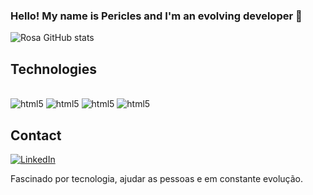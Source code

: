 
### Hello! My name is Pericles and I'm an evolving developer 🤙

![Rosa GitHub stats](https://github-readme-stats.vercel.app/api?username=periclesrosa&show_icons=true&theme=radical)

## Technologies

<div style="display: inline_block"><br/>
    <img aling="center" src="https://img.shields.io/badge/HTML5-E34F26?style=for-the-badge&logo=html5&logoColor=white" alt="html5"/>
    <img aling="center" src="https://img.shields.io/badge/CSS3-1572B6?style=for-the-badge&logo=css3&logoColor=white" alt="html5"/>
    <img aling="center" src="https://img.shields.io/badge/JavaScript-F7DF1E?style=for-the-badge&logo=javascript&logoColor=black" alt="html5"/>
    <img aling="center" src="https://img.shields.io/badge/React-20232A?style=for-the-badge&logo=react&logoColor=61DAFB" alt="html5"/>
</div>

## Contact

[![LinkedIn](https://img.shields.io/badge/LinkedIn-0077B5?style=for-the-badge&logo=linkedin&logoColor=white)](https://www.linkedin.com/in/pericles-rosa-9816a81b8/)
<br/>

Fascinado por tecnologia, ajudar as pessoas e em constante evolução.
